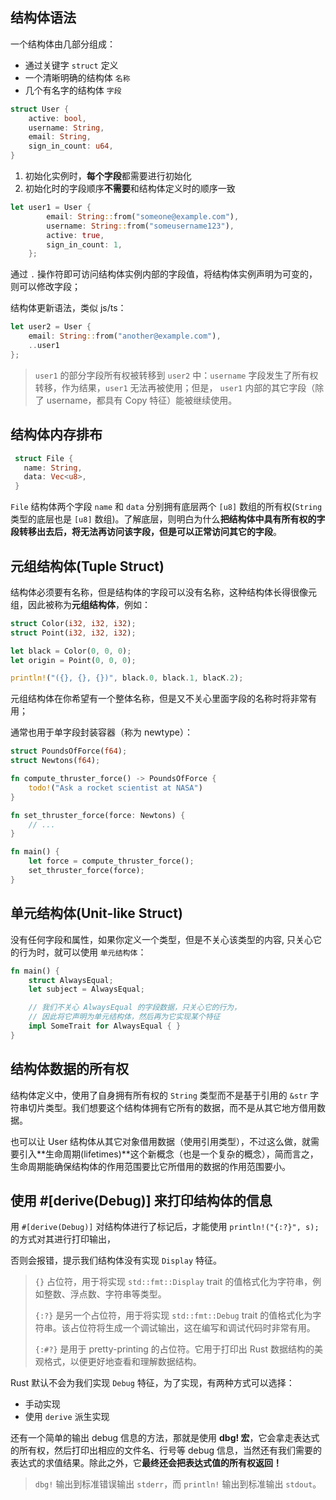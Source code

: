 ## 结构体语法

一个结构体由几部分组成：

- 通过关键字 `struct` 定义
- 一个清晰明确的结构体 `名称`
- 几个有名字的结构体 `字段`

```rust
struct User {
    active: bool,
    username: String,
    email: String,
    sign_in_count: u64,
}
```

1. 初始化实例时，**每个字段**都需要进行初始化
2. 初始化时的字段顺序**不需要**和结构体定义时的顺序一致

```rust
let user1 = User {
        email: String::from("someone@example.com"),
        username: String::from("someusername123"),
        active: true,
        sign_in_count: 1,
    };
```

通过 `.` 操作符即可访问结构体实例内部的字段值，将结构体实例声明为可变的，则可以修改字段；

结构体更新语法，类似 js/ts：

```rust
let user2 = User {
    email: String::from("another@example.com"),
    ..user1
};
```

> `user1` 的部分字段所有权被转移到 `user2` 中：`username` 字段发生了所有权转移，作为结果，`user1` 无法再被使用；但是， `user1` 内部的其它字段（除了 username，都具有 Copy 特征）能被继续使用。

## 结构体内存排布

```rust
 struct File {
   name: String,
   data: Vec<u8>,
 }
```

`File` 结构体两个字段 `name` 和 `data` 分别拥有底层两个 `[u8]` 数组的所有权(`String` 类型的底层也是 `[u8]` 数组)。了解底层，则明白为什么**把结构体中具有所有权的字段转移出去后，将无法再访问该字段，但是可以正常访问其它的字段**。

## 元组结构体(Tuple Struct)

结构体必须要有名称，但是结构体的字段可以没有名称，这种结构体长得很像元组，因此被称为**元组结构体**，例如：

```rust
struct Color(i32, i32, i32);
struct Point(i32, i32, i32);

let black = Color(0, 0, 0);
let origin = Point(0, 0, 0);

println!("({}, {}, {})", black.0, black.1, blacK.2);
```

元组结构体在你希望有一个整体名称，但是又不关心里面字段的名称时将非常有用；

通常也用于单字段封装容器（称为 newtype）：

```rust
struct PoundsOfForce(f64);
struct Newtons(f64);

fn compute_thruster_force() -> PoundsOfForce {
    todo!("Ask a rocket scientist at NASA")
}

fn set_thruster_force(force: Newtons) {
    // ...
}

fn main() {
    let force = compute_thruster_force();
    set_thruster_force(force);
}
```


## 单元结构体(Unit-like Struct)

没有任何字段和属性，如果你定义一个类型，但是不关心该类型的内容, 只关心它的行为时，就可以使用 `单元结构体`：

```rust
fn main() {
    struct AlwaysEqual;
    let subject = AlwaysEqual;

    // 我们不关心 AlwaysEqual 的字段数据，只关心它的行为，
    // 因此将它声明为单元结构体，然后再为它实现某个特征
    impl SomeTrait for AlwaysEqual { }
}
```

## 结构体数据的所有权

结构体定义中，使用了自身拥有所有权的 `String` 类型而不是基于引用的 `&str` 字符串切片类型。我们想要这个结构体拥有它所有的数据，而不是从其它地方借用数据。

也可以让 User 结构体从其它对象借用数据（使用引用类型），不过这么做，就需要引入**生命周期(lifetimes)**这个新概念（也是一个复杂的概念），简而言之，生命周期能确保结构体的作用范围要比它所借用的数据的作用范围要小。

## 使用 #[derive(Debug)] 来打印结构体的信息

用 `#[derive(Debug)]` 对结构体进行了标记后，才能使用 `println!("{:?}", s);` 的方式对其进行打印输出，

否则会报错，提示我们结构体没有实现 `Display` 特征。

> `{}` 占位符，用于将实现 `std::fmt::Display` trait 的值格式化为字符串，例如整数、浮点数、字符串等类型。
>
> `{:?}` 是另一个占位符，用于将实现 `std::fmt::Debug` trait 的值格式化为字符串。该占位符将生成一个调试输出，这在编写和调试代码时非常有用。
>
> `{:#?}` 是用于 pretty-printing 的占位符。它用于打印出 Rust 数据结构的美观格式，以便更好地查看和理解数据结构。

Rust 默认不会为我们实现 `Debug` 特征，为了实现，有两种方式可以选择：

- 手动实现
- 使用 `derive` 派生实现

还有一个简单的输出 debug 信息的方法，那就是使用 **dbg! 宏**，它会拿走表达式的所有权，然后打印出相应的文件名、行号等 debug 信息，当然还有我们需要的表达式的求值结果。除此之外，它**最终还会把表达式值的所有权返回！**

> `dbg!` 输出到标准错误输出 `stderr`，而 `println!` 输出到标准输出 `stdout`。

